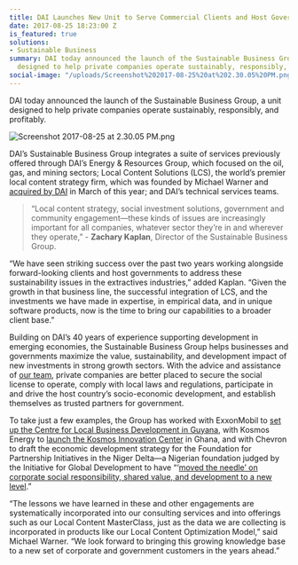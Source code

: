 ```yaml
---
title: DAI Launches New Unit to Serve Commercial Clients and Host Governments
date: 2017-08-25 18:23:00 Z
is_featured: true
solutions:
- Sustainable Business
summary: DAI today announced the launch of the Sustainable Business Group, a unit
  designed to help private companies operate sustainably, responsibly, and profitably.
social-image: "/uploads/Screenshot%202017-08-25%20at%202.30.05%20PM.png"
---
```


DAI today announced the launch of the Sustainable Business Group, a unit designed to help private companies operate sustainably, responsibly, and profitably.

![Screenshot 2017-08-25 at 2.30.05 PM.png](/uploads/Screenshot%202017-08-25%20at%202.30.05%20PM.png)

<!--more-->

DAI’s Sustainable Business Group integrates a suite of services previously offered through DAI’s Energy & Resources Group, which focused on the oil, gas, and mining sectors; Local Content Solutions (LCS), the world’s premier local content strategy firm, which was founded by Michael Warner and [acquired by DAI](https://www.dai.com/news/dai-joins-forces-with-local-content-solutions-ltd) in March of this year; and DAI’s technical services teams.

> “Local content strategy, social investment solutions, government and community engagement—these kinds of issues are increasingly important for all companies, whatever sector they’re in and wherever they operate,” - **Zachary Kaplan**, Director of the Sustainable Business Group. 

“We have seen striking success over the past two years working alongside forward-looking clients and host governments to address these sustainability issues in the extractives industries,” added Kaplan. “Given the growth in that business line, the successful integration of LCS, and the investments we have made in expertise, in empirical data, and in unique software products, now is the time to bring our capabilities to a broader client base.”

Building on DAI’s 40 years of experience supporting development in emerging economies, the Sustainable Business Group helps businesses and governments maximize the value, sustainability, and development impact of new investments in strong growth sectors. With the advice and assistance of [our team](https://www.dai.com/who-we-are/the-team?filter=sustainable-business), private companies are better placed to secure the social license to operate, comply with local laws and regulations, participate in and drive the host country’s socio-economic development, and establish themselves as trusted partners for government.

To take just a few examples, the Group has worked with ExxonMobil to [set up the Centre for Local Business Development in Guyana](https://www.dai.com/news/dai-to-collaborate-with-exxonmobil-on-centre-for-local-business-development-in-guyana), with Kosmos Energy to [launch the Kosmos Innovation Center](https://www.dai.com/news/kosmos-innovation-center-develops-tech-startups-to-solve-agriculture-problems-in-ghana) in Ghana, and with Chevron to draft the economic development strategy for the Foundation for Partnership Initiatives in the Niger Delta—a Nigerian foundation judged by the Initiative for Global Development to have “‘[moved the needle’ on corporate social responsibility, shared value, and development to a new level](http://dai-global-developments.com/articles/chevrons-nigerian-initiative-found-to-decrease-business-risk-attract-local-investment-and-bring-hope/).”

“The lessons we have learned in these and other engagements are systematically incorporated into our consulting services and into offerings such as our Local Content MasterClass, just as the data we are collecting is incorporated in products like our Local Content Optimization Model,” said Michael Warner. “We look forward to bringing this growing knowledge base to a new set of corporate and government customers in the years ahead.” 
